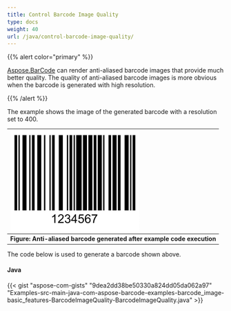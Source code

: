 ```yaml
---
title: Control Barcode Image Quality
type: docs
weight: 40
url: /java/control-barcode-image-quality/
---
```


{{% alert color="primary" %}} 

[Aspose.BarCode](https://apireference.aspose.com/java/barcode/) can render anti-aliased barcode images that provide much better quality. The quality of anti-aliased barcode images is more obvious when the barcode is generated with high resolution.

{{% /alert %}} 



The example shows the image of the generated barcode with a resolution set to 400.

|![todo:image_alt_text](control-barcode-image-quality_1)|
| :- |
|**Figure: Anti-aliased barcode generated after example code execution**|


The code below is used to generate a barcode shown above.
#### **Java**
{{< gist "aspose-com-gists" "9dea2dd38be50330a824dd05da062a97" "Examples-src-main-java-com-aspose-barcode-examples-barcode_image-basic_features-BarcodeImageQuality-BarcodeImageQuality.java" >}}
